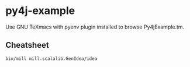 # py4j-example
Use GNU TeXmacs with pyenv plugin installed to browse Py4jExample.tm.

## Cheatsheet
```
bin/mill mill.scalalib.GenIdea/idea
```
